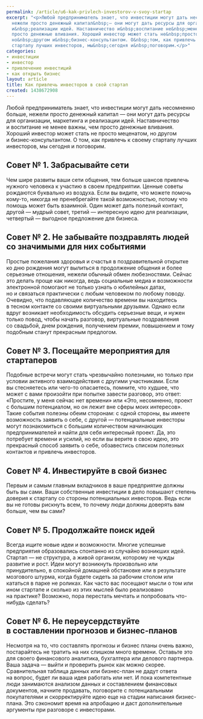 ```yaml
---
permalink: /article/u6-kak-privlech-investorov-v-svoy-startap
excerpt: "<p>Любой предприниматель знает, что инвестиции могут дать несомненно больше,
  нежели просто денежный капитал&nbsp;— они могут дать ресурсы для организации, маркетинга
  и&nbsp;реализации идей. Наставничество и&nbsp;воспитание не&nbsp;менее важны, чем
  просто денежные вливания. Хороший инвестор может стать не&nbsp;просто меценатом,
  но&nbsp;другом и&nbsp;бизнес-консультантом. О&nbsp;том, как привлечь к&nbsp;своему
  стартапу лучших инвесторов, мы&nbsp;сегодня и&nbsp;поговорим.</p>"
categories:
- инвестиции
- инвестор
- привлечение инвестиций
- как открыть бизнес
layout: article
title: Как привлечь инвесторов в свой стартап
created: 1438672908
---
```

Любой предприниматель знает, что инвестиции могут дать несомненно больше, нежели просто денежный капитал — они могут дать ресурсы для организации, маркетинга и реализации идей. Наставничество и воспитание не менее важны, чем просто денежные вливания. Хороший инвестор может стать не просто меценатом, но другом и бизнес-консультантом. О том, как привлечь к своему стартапу лучших инвесторов, мы сегодня и поговорим.

## Совет № 1. Забрасывайте сети ##

Чем шире развиты ваши сети общения, тем больше шансов привлечь нужного человека к участию в своем предприятии. Ценные советы рождаются буквально из воздуха. Если вы видите, что можете помочь кому-то, никогда не пренебрегайте такой возможностью, потому что помощь может быть взаимной. Один может дать полезный контакт, другой — мудрый совет, третий — интересную идею для реализации, четвертый — выгодное предложение для бизнеса.

## Совет № 2. Не забывайте поздравлять людей со значимыми для них событиями ##

Простые пожелания здоровья и счастья в поздравительной открытке ко дню рождения могут вылиться в продолжение общения и более серьезные отношения, нежели обычный обмен любезностями. Сейчас это делать проще как никогда, ведь социальные медиа и возможности электронной помогают не только узнать о юбилейных датах, но и связаться практически с любым человеком по любому поводу. Очевидно, что подавляющее количество времени вы находитесь в тесном контакте со своими виртуальными друзьями. Однако если вдруг возникает необходимость обсудить серьезные вещи, и нужен только повод, чтобы начать разговор, виртуальные поздравления со свадьбой, днем рождения, получением премии, повышением и тому подобным станут прекрасным предлогом.

## Совет № 3. Посещайте мероприятия для стартаперов ##

Подобные встречи могут стать чрезвычайно полезными, но только при условии активного взаимодействия с другими участниками. Если вы стесняетесь или чего-то опасаетесь, помните, что худшее, что может с вами произойти при попытке завести разговор, это ответ: «Простите, у меня сейчас нет времени» или «Это, несомненно, проект с большим потенциалом, но он лежит вне сферы моих интересов». Такие события полезны обеим сторонам: с одной стороны, вы имеете возможность заявить о себе, с другой — потенциальные инвесторы могут познакомиться с большим количеством начинающих предпринимателей и найти для себя интересный проект. Да, это потребует времени и усилий, но если вы верите в свою идею, это прекрасный способ заявить о себе, обзавестись списком полезных контактов и привлечь инвесторов.

## Совет № 4. Инвестируйте в свой бизнес ##

Первым и самым главным вкладчиков в ваше предприятие должны быть вы сами. Ваши собственные инвестиции в дело повышают степень доверия к стартапу со стороны потенциальных инвесторов. Ведь если вы не готовы рискнуть всем, то почему люди должны доверять вам больше, чем вы сами?

## Совет № 5. Продолжайте поиск идей ##

Всегда ищите новые идеи и возможности. Многие успешные предприятия образовались спонтанно из случайно возникших идей. Стартап — не структура, а живой организм, которому не чужды развитие и рост. Идеи могут возникнуть произвольно или принудительно, в спокойной домашней обстановке или в результате мозгового штурма, когда будете сидеть за рабочим столом или кататься в парке не роликах. Как часто вас посещают мысли о том или ином стартапе и сколько из этих мыслей было реализовано на практике? Возможно, пора перестать мечтать и попробовать что-нибудь сделать?

## Совет № 6. Не переусердствуйте в составлении прогнозов и бизнес-планов ##

Несмотря на то, что составлять прогнозы и бизнес планы очень важно, постарайтесь не тратить на них слишком много времени. Оставьте это для своего финансового аналитика, бухгалтера или делового партнера. Ваша задача — выйти и проверить рынок как можно скорее. Сравнительная таблица данных или бизнес-план не дадут ответа на вопрос, будет ли ваша идея работать или нет. И пока компетентные люди занимаются анализом данных и составлением финансовых документов, начните продавать, поговорите с потенциальными покупателями и скорректируйте идею еще на стадии написания бизнес-плана. Это сэкономит время на апробацию и даст дополнительные аргументы при разговоре с инвесторами.

